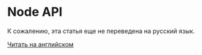 # Node API

К сожалению, эта статья еще не переведена на русский язык.

[Читать на английском](/en/waves-node/node-api)
